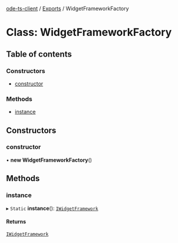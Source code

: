 [ode-ts-client](../README.md) / [Exports](../modules.md) / WidgetFrameworkFactory

# Class: WidgetFrameworkFactory

## Table of contents

### Constructors

- [constructor](WidgetFrameworkFactory.md#constructor)

### Methods

- [instance](WidgetFrameworkFactory.md#instance)

## Constructors

### constructor

• **new WidgetFrameworkFactory**()

## Methods

### instance

▸ `Static` **instance**(): [`IWidgetFramework`](../interfaces/IWidgetFramework.md)

#### Returns

[`IWidgetFramework`](../interfaces/IWidgetFramework.md)
